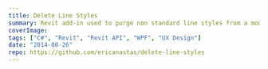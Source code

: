 ```yaml
---
title: Delete Line Styles
summary: Revit add-in used to purge non standard line styles from a model
coverImage:
tags: ["C#", "Revit", "Revit API", "WPF", "UX Design"]
date: "2014-08-26"
repo: https://github.com/ericanastas/delete-line-styles
---
```

